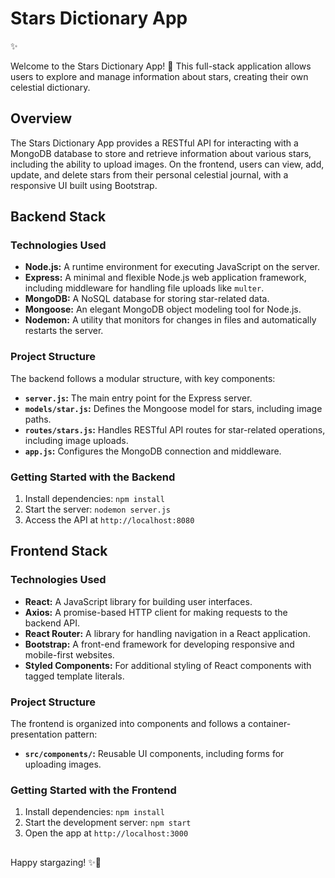 # Stars Dictionary App

✨

Welcome to the Stars Dictionary App! 🌌 This full-stack application allows users to explore and manage information about stars, creating their own celestial dictionary.

## Overview

The Stars Dictionary App provides a RESTful API for interacting with a MongoDB database to store and retrieve information about various stars, including the ability to upload images. On the frontend, users can view, add, update, and delete stars from their personal celestial journal, with a responsive UI built using Bootstrap.

## Backend Stack

### Technologies Used

- **Node.js:** A runtime environment for executing JavaScript on the server.
- **Express:** A minimal and flexible Node.js web application framework, including middleware for handling file uploads like `multer`.
- **MongoDB:** A NoSQL database for storing star-related data.
- **Mongoose:** An elegant MongoDB object modeling tool for Node.js.
- **Nodemon:** A utility that monitors for changes in files and automatically restarts the server.

### Project Structure

The backend follows a modular structure, with key components:

- **`server.js`:** The main entry point for the Express server.
- **`models/star.js`:** Defines the Mongoose model for stars, including image paths.
- **`routes/stars.js`:** Handles RESTful API routes for star-related operations, including image uploads.
- **`app.js`:** Configures the MongoDB connection and middleware.

### Getting Started with the Backend

1. Install dependencies: `npm install`
2. Start the server: `nodemon server.js`
3. Access the API at `http://localhost:8080`

## Frontend Stack

### Technologies Used

- **React:** A JavaScript library for building user interfaces.
- **Axios:** A promise-based HTTP client for making requests to the backend API.
- **React Router:** A library for handling navigation in a React application.
- **Bootstrap:** A front-end framework for developing responsive and mobile-first websites.
- **Styled Components:** For additional styling of React components with tagged template literals.

### Project Structure

The frontend is organized into components and follows a container-presentation pattern:

- **`src/components/`:** Reusable UI components, including forms for uploading images.

### Getting Started with the Frontend

1. Install dependencies: `npm install`
2. Start the development server: `npm start`
3. Open the app at `http://localhost:3000`

##
Happy stargazing! ✨🔭
